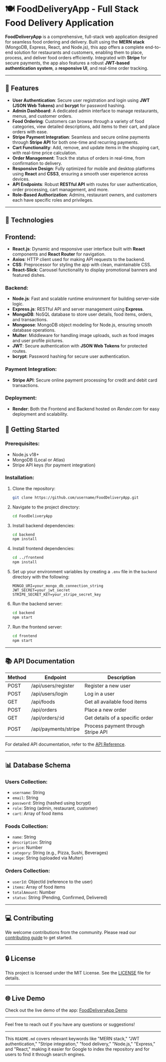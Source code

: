 

# 🍽️ FoodDeliveryApp - Full Stack Food Delivery Application

**FoodDeliveryApp** is a comprehensive, full-stack web application designed for seamless food ordering and delivery. Built using the **MERN stack** (MongoDB, Express, React, and Node.js), this app offers a complete end-to-end solution for restaurants and customers, enabling them to place, process, and deliver food orders efficiently. Integrated with **Stripe** for secure payments, the app also features a robust **JWT-based authentication system**, a **responsive UI**, and real-time order tracking.

---

## 🌟 Features

- **User Authentication**: Secure user registration and login using **JWT (JSON Web Tokens)** and **bcrypt** for password hashing.
- **Admin Dashboard**: A dedicated admin interface to manage restaurants, menus, and customer orders.
- **Food Ordering**: Customers can browse through a variety of food categories, view detailed descriptions, add items to their cart, and place orders with ease.
- **Stripe Payment Integration**: Seamless and secure online payments through **Stripe API** for both one-time and recurring payments.
- **Cart Functionality**: Add, remove, and update items in the shopping cart, with real-time price calculation.
- **Order Management**: Track the status of orders in real-time, from confirmation to delivery.
- **Responsive Design**: Fully optimized for mobile and desktop platforms using **React** and **CSS3**, ensuring a smooth user experience across devices.
- **API Endpoints**: Robust **RESTful API** with routes for user authentication, order processing, cart management, and more.
- **Role-Based Authorization**: Admins, restaurant owners, and customers each have specific roles and privileges.


---

## 🔧 Technologies

## Frontend:
- **React.js**: Dynamic and responsive user interface built with **React** components and **React Router** for navigation.
- **Axios**: HTTP client used for making API requests to the backend.
- **CSS**: Preprocessor for styling the app with clean, maintainable CSS.
- **React-Slick**: Carousel functionality to display promotional banners and featured dishes.

### Backend:
- **Node.js**: Fast and scalable runtime environment for building server-side logic.
- **Express.js**: RESTful API and server management using **Express**.
- **MongoDB**: NoSQL database to store user details, food items, orders, and transactions.
- **Mongoose**: MongoDB object modeling for Node.js, ensuring smooth database operations.
- **Multer**: Middleware for handling image uploads, such as food images and user profile pictures.
- **JWT**: Secure authentication with **JSON Web Tokens** for protected routes.
- **bcrypt**: Password hashing for secure user authentication.

### Payment Integration:
- **Stripe API**: Secure online payment processing for credit and debit card transactions.

### Deployment:
- **Render**: Both the Frontend and Backend hosted on *Render.com* for easy deployment and scalability.


## 🚀 Getting Started

### Prerequisites:
- Node.js v18+
- MongoDB (Local or Atlas)
- Stripe API keys (for payment integration)

### Installation:

1. Clone the repository:

   ```bash
   git clone https://github.com/username/FoodDeliveryApp.git
   ```

2. Navigate to the project directory:

   ```bash
   cd FoodDeliveryApp
   ```

3. Install backend dependencies:

   ```bash
   cd backend
   npm install
   ```

4. Install frontend dependencies:

   ```bash
   cd ../frontend
   npm install
   ```

5. Set up your environment variables by creating a `.env` file in the `backend` directory with the following:

   ```env
   MONGO_URI=your_mongo_db_connection_string
   JWT_SECRET=your_jwt_secret
   STRIPE_SECRET_KEY=your_stripe_secret_key
   ```

6. Run the backend server:

   ```bash
   cd backend
   npm start
   ```

7. Run the frontend server:

   ```bash
   cd frontend
   npm start
   ```

---

## 📚 API Documentation

| Method | Endpoint                 | Description                              |
|--------|--------------------------|------------------------------------------|
| POST   | /api/users/register       | Register a new user                      |
| POST   | /api/users/login          | Log in a user                            |
| GET    | /api/foods                | Get all available food items             |
| POST   | /api/orders               | Place a new order                        |
| GET    | /api/orders/:id           | Get details of a specific order          |
| POST   | /api/payments/stripe      | Process payment through Stripe API       |

For detailed API documentation, refer to the [API Reference](docs/API.md).

---

## 📊 Database Schema

### Users Collection:
- `username`: String
- `email`: String
- `password`: String (hashed using bcrypt)
- `role`: String (admin, restaurant, customer)
- `cart`: Array of food items

### Foods Collection:
- `name`: String
- `description`: String
- `price`: Number
- `category`: String (e.g., Pizza, Sushi, Beverages)
- `image`: String (uploaded via Multer)

### Orders Collection:
- `userId`: ObjectId (reference to the user)
- `items`: Array of food items
- `totalAmount`: Number
- `status`: String (Pending, Confirmed, Delivered)

---

## 💻 Contributing

We welcome contributions from the community. Please read our [contributing guide](CONTRIBUTING.md) to get started.

---

## 🔒 License

This project is licensed under the MIT License. See the [LICENSE](LICENSE) file for details.

---

## 🌐 Live Demo

Check out the live demo of the app: [FoodDeliveryApp Demo](https://fooddeliveryapp-demo.vercel.app)

---

Feel free to reach out if you have any questions or suggestions!

---

This `README.md` covers relevant keywords like "MERN stack," "JWT authentication," "Stripe integration," "food delivery," "Node.js," "Express," and "React," making it easier for Google to index the repository and for users to find it through search engines.
